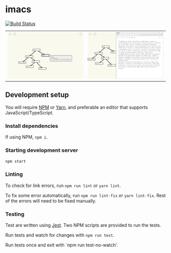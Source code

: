 # imacs

[![Build Status][build-badge-image]][build-link]

<table>
  <tr>
    <td><img src="screenshots/tree-view.png"/></td>
    <td><img src="screenshots/editor-split-view.png"/></td>
  </tr>
</table>

## Development setup

You will require [NPM][npm-link] or [Yarn][yarn-link], and preferable an editor that
supports JavaScript/TypeScript.

### Install dependencies
If using NPM, `npm i`.

### Starting development server
```
npm start
```

### Linting
To check for link errors, run `npm run lint` or `yarn lint`.

To fix some error automatically, run `npm run lint-fix` or `yarn lint-fix`. Rest of the
errors will need to be fixed manually.

### Testing
Test are written using [Jest][jest-link].
Two NPM scripts are provided to run the tests.

Run tests and watch for changes with `npm run test`.

Run tests once and exit with `npm run test-no-watch'.


[build-link]: https://travis-ci.org/projectimacs/imacs
[build-badge-image]: https://api.travis-ci.org/projectimacs/imacs.svg?branch=master

[npm-link]: https://www.npmjs.com/
[yarn-link]: https://yarnpkg.com/en/
[jest-link]: https://jestjs.io/
